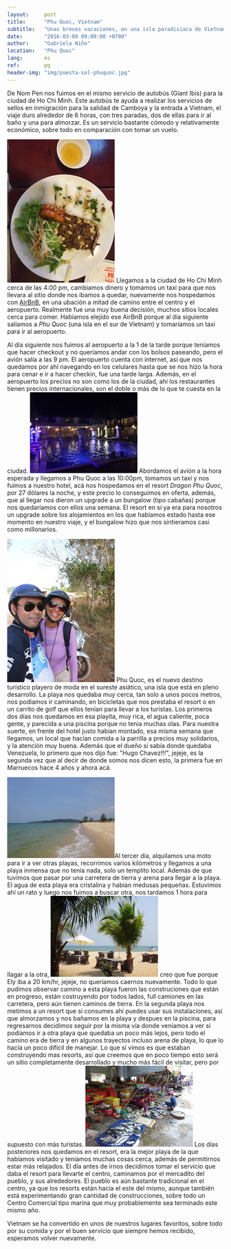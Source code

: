```yaml
---
layout:     post
title:      "Phu Quoc, Vietnam"
subtitle:   "Unas breves vacaciones, en una isla paradisiaca de Vietnam"
date:       "2016-03-08 09:00:00 +0700"
author:     "Gabriela Niño"
location:   "Phu Quoc"
lang:       es
ref:        pq
header-img: "img/puesta-sol-phuquoc.jpg"
---
```


De Nom Pen nos fuimos en el mismo servicio de autobús (Giant Ibis) para la ciudad de Ho Chi Minh. Este autobús te ayuda a realizar los servicios de sellos en inmigración para la salidad de Camboya y la entrada a Vietnam, el viaje duro alrededor de 6 horas, con tres paradas, dos de ellas para ir al baño y una para almorzar. Es un servicio bastante cómodo y relativamente económico, sobre todo en comparación con tomar un vuelo.

![L: parrilla][1] Llegamos a la ciudad de Ho Chi Minh cerca de las 4:00 pm, cambiamos dinero y tomamos un taxi para que nos llevara al sitio donde nos íbamos a quedar, nuevamente nos hospedamos con <a href="www.airbnb.com/c/ealvarado?s=8">AirBnB</a>, en una ubación a mitad de camino entre el centro y el aeropuerto. Realmente fue una muy buena decisión, muchos sitios locales cerca para comer. Habíamos elejido ese AirBnB porque al día siguiente salíamos a _Phu Quoc_ (una isla en el sur de Vietnam) y tomaríamos un taxi para ir al aeropuerto.

Al día siguiente nos fuimos al aeropuerto a la 1 de la tarde porque teníamos que hacer checkout y no queríamos andar con los bolsos paseando, pero el avión salía a las 9 pm. El aeropuerto cuenta con internet, así que nos quedamos por ahí navegando en los celulares hasta que se nos hizo la hora para cenar e ir a hacer checkin, fue una tarde larga. Además, en el aeropuerto los precios no son como los de la ciudad, ahí los restaurantes tienen precios internacionales, son el doble o más de lo que te cuesta en la ciudad. ![R: resort][2] Abordamos el avión a la hora esperada y llegamos a Phu Quoc a las 10:00pm, tomamos un taxi y nos fuimos a nuestro hotel, acá nos hospedamos en el resort _Dragon Phu Quoc_, por 27 dólares la noche, y este precio lo conseguimos en oferta, además, que al llegar nos dieron un upgrade a un bungalow (tipo cabañas) porque nos quedaríamos con ellos una semana. El resort en sí ya era para nosotros un upgrade sobre los alojamientos en los que habíamos estado hasta ese momento en nuestro viaje, y el bungalow hizo que nos sintieramos casi como millonarios.

![L: paseo-moto][3] Phu Quoc, es el nuevo destino turístico playero de moda en el sureste asiático, una isla que está en pleno desarrollo. La playa nos quedaba muy cerca, tan solo a unos pocos metros, nos podiamos ir caminando, en bicicletas que nos prestaba el resort o en un carrito de golf que ellos tenían para llevar a los turistas. Los primeros dos días nos quedamos en esa playita, muy rica, el agua caliente, poca gente, y parecida a una piscina porque no tenia muchas olas. Para nuestra suerte, en frente del hotel justo habían montado, esa misma semana que llegamos, un local que hacían comida a la parrilla a precios muy solidarios, y la atención muy buena. Además que el dueño si sabía donde quedaba Venezuela, lo primero que nos dijo fue: "Hugo Chavez!!!", jejeje, es la segunda vez que al decir de donde somos nos dicen esto, la primera fue en Marruecos hace 4 años y ahora acá.

![R: playa-phuquoc][4]Al tercer día, alquilamos una moto para ir a ver otras playas, recorrimos varios kilómetros y llegamos a una playa inmensa que no tenía nada, solo un templito local. Además de que tuvimos que pasar por una carretera de tierra y arena para llegar a la playa. El agua de esta playa era cristalina y habían medusas pequeñas. Estuvimos ahí un rato y luego nos fuimos a buscar otra, nos tardamos 1 hora para llagar a la otra, ![L: resort chez][5] creo que fue  porque Ely iba a 20 km/hr, jejeje,  no queríamos caernos nuevamente. Todo lo que pudimos observar camino a esta playa fueron las construciones que están en progreso, están costruyendo por todos lados, full camiones en las carretera, pero aún tienen caminos de tierra. En la segunda playa nos metimos a un resort que si consumes ahí puedes usar sus instalaciones, así que almorzamos y nos bañamos en la playa y despues en la piscina,  para regresarnos decidimos seguir por la misma vía donde veníamos a ver si podíamos ir a otra playa que quedaba un poco más lejos, pero todo el camino era de tierra y en algunos trayectos incluso arena de playa, lo que lo hacía un poco difícil de manejar. Lo que sí vimos es que estaban construyendo mas resorts, así que creemos que en poco tiempo esto será un sitio completamente desarrollado y mucho más fácil de visitar, pero por supuesto con más turistas. ![R: mercadito][6] Los días posteriores nos quedamos en el resort, era la mejor playa de la que habíamos visitado y teníamos muchas cosas cerca, además de permitirnos estar más relajados. El día antes de irnos decidimos tomar el servicio que daba el resort para llevarte el centro, caminamos por el mercadito del pueblo, y sus alrededores. El pueblo es aún bastante tradicional en el centro, ya que los resorts están hacia el este del mismo, aunque también está experimentando gran cantidad de construcciones, sobre todo un Centro Comercial tipo marina que muy probablemente sea terminado este mismo año.

Vietnam se ha convertido en unos de nuestros lugares favoritos, sobre todo por su comida y por el buen servicio que siempre hemos recibido, esperamos volver nuevamente.

[1]: /img/parrilla.jpg
[2]: /img/resort-phuquoc.jpg
[3]: /img/paseo-moto-phuquoc.jpg
[4]: /img/playa-phuquoc.jpg
[5]: /img/resort-chez.jpg
[6]: /img/mercadito-phuquoc.jpg
